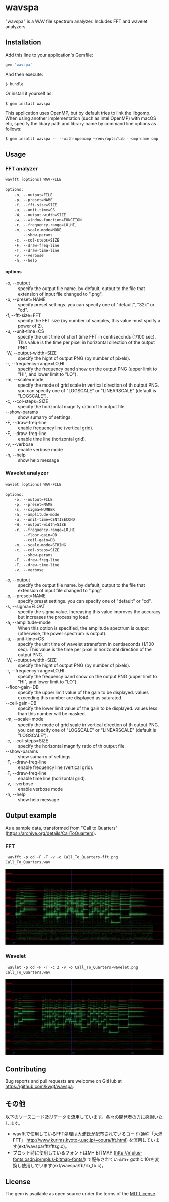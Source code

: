 # wavspa

"wavspa" is a WAV file spectrum analyzer. Includes FFT and wavelet analyzers. 

## Installation

Add this line to your application's Gemfile:

```ruby
gem 'wavspa'
```

And then execute:

    $ bundle

Or install it yourself as:

    $ gem install wavspa

This application uses OpenMP, but by default tries to link the libgomp. When using another implementation (such as intel OpenMP) with macOS etc, specify the libary path and library name by command line options as follows:

    $ gem insatll wavspa -- --with-openomp ~/env/opts/lib --omp-name omp

## Usage

### FFT analyzer

```
wavfft [options] WAV-FILE

options:
    -o, --output=FILE
    -p, --preset=NAME
    -f, --fft-size=SIZE
    -u, --unit-time=CS
    -W, --output-width=SIZE
    -w, --window-function=FUNCTION
    -r, --frequency-range=LO,HI,
    -m, --scale-mode=MODE
        --show-params
    -c, --col-steps=SIZE
    -F, --draw-freq-line
    -T, --draw-time-line
    -v, --verbose
    -h, --help
```

#### options

<dl>
  <dt>-o, --output</dt>
  <dd>specify the output file name. by default, output to the file that extension of input file changed to ".png".</dd>

  <dt>-p, --preset=NAME</dt>
  <dd>specify preset settings. you can specify one of "default", "32k" or "cd".</dd>

  <dt>-f, --fft-size=FFT</dt>
  <dd>specify the FFT size (by number of samples, this value must spcify a power of 2).</dd>

  <dt>-u, --unit-time=CS</dt>
  <dd>specify the unit time of short time FFT in centiseconds (1/100 sec). This value is the time per pixel in horizontal direction of the output PNG.</dt>

  <dt>-W, --output-width=SIZE</dt>
  <dd>specify the hight of output PNG (by number of pixels).</dd>

  <dt>-r, --frequency-range=LO,HI</dt>
  <dd>specify the frequency band show on the output PNG (upper limit to "HI", and lower limit to "LO").<dd>

  <dt>-m, --scale=mode</dt>
  <dd>specify the mode of grid scale in vertical direction of th output PNG. you can specify one of "LOGSCALE" or "LINEARSCALE" (default is "LOGSCALE").</dd>

  <dt>-c, --col-steps=SIZE</dt>
  <dd>specify the horizontal magnify ratio of th output file.</dd>

  <dt>--show-params</dt>
  <dd>show sumarry of settings.</dd>

  <dt>-F, --draw-freq-line</dt>
  <dd>enable frequency line (vertical grid).</dd>

  <dt>-F, --draw-freq-line</dt>
  <dd>enable time line (horizontal grid).</dd>

   <dt>-v, --verbose</dt>
   <dd>enable verbose mode</dd>

   <dt>-h, --help</dt>
   <dd>show help message</dd>
</dl>

### Wavelet analyzer

```
wavlet [options] WAV-FILE

options:
    -o, --output=FILE
    -p, --preset=NAME
    -s, --sigma=NUMBER
    -a, --amplitude-mode
    -u, --unit-time=CENTISECOND
    -W, --output-width=SIZE
    -r, --frequency-range=LO,HI
        --floor-gain=DB
        --ceil-gain=DB
    -m, --scale-mode=STRING
    -c, --col-steps=SIZE
        --show-params
    -F, --draw-freq-line
    -T, --draw-time-line
    -v, --verbose
```

<dl>
  <dt>-o, --output</dt>
  <dd>specify the output file name. by default, output to the file that extension of input file changed to ".png".</dd>

  <dt>-p, --preset=NAME</dt>
  <dd>specify preset settings. you can specify one of "default" or "cd".</dd>

  <dt>-s, --sigma=FLOAT</dt>
  <dd>specify the sigma value. Increasing this value improves the accuracy but increases the processing load.</dd>

  <dt>-a, --amplitude-mode</dt>
  <dd>When this option is specified, the amplitude spectrum is output (otherwise, the power spectrum is output).</dd>

  <dt>-u, --unit-time=CS</dt>
  <dd>specify the unit time of wavelet stransform in centiseconds (1/100 sec). This value is the time per pixel in horizontal direction of the output PNG.</dt>

  <dt>-W, --output-width=SIZE</dt>
  <dd>specify the hight of output PNG (by number of pixels).</dd>

  <dt>-r, --frequency-range=LO,HI</dt>
  <dd>specify the frequency band show on the output PNG (upper limit to "HI", and lower limit to "LO").<dd>

  <dt>--floor-gain=DB</dt>
  <dd>specify the upper limit value of the gain to be displayed. values exceeding this number are displayed as saturated.</dd>

  <dt>--ceil-gain=DB</dt>
  <dd>specify the lower limit value of the gain to be displayed. values less than this number will be masked.</dd>

  <dt>-m, --scale=mode</dt>
  <dd>specify the mode of grid scale in vertical direction of th output PNG. you can specify one of "LOGSCALE" or "LINEARSCALE" (default is "LOGSCALE").</dd>

  <dt>-c, --col-steps=SIZE</dt>
  <dd>specify the horizontal magnify ratio of th output file.</dd>

  <dt>--show-params</dt>
  <dd>show sumarry of settings.</dd>

  <dt>-F, --draw-freq-line</dt>
  <dd>enable frequency line (vertical grid).</dd>

  <dt>-F, --draw-freq-line</dt>
  <dd>enable time line (horizontal grid).</dd>

   <dt>-v, --verbose</dt>
   <dd>enable verbose mode</dd>

   <dt>-h, --help</dt>
   <dd>show help message</dd>
</dl>

## Output example
As a sample data, transformed from "Call to Quarters" (https://archive.org/details/CallToQuarters).

### FFT
```
 wavfft -p cd -F -T -v -o Call_To_Quarters-fft.png Call_To_Quarters.wav
```

![FFT result](example/Call_To_Quarters-fft.png)


### Wavelet
```
 wavlet -p cd -F -T -c 2 -v -o Call_To_Quarters-wavelet.png Call_To_Quarters.wav
```

![wavelet result](example/Call_To_Quarters-wavelet.png)


## Contributing

Bug reports and pull requests are welcome on GitHub at https://github.com/kwgt/wavspa.

## その他
以下のソースコード及びデータを流用しています。各々の開発者の方に感謝いたします。

* wavfftで使用しているFFT処理は大浦氏が配布されているコード(通称「大浦FFT」 http://www.kurims.kyoto-u.ac.jp/~ooura/fft.html) を流用しています(ext/wavspa/fft/fftsg.c)。
* プロット時に使用しているフォントはM+ BITMAP (http://mplus-fonts.osdn.jp/mplus-bitmap-fonts/) で配布されているm+ gothic 10rを変換し使用しています(ext/wavspa/fb/rb_fb.c)。

## License

The gem is available as open source under the terms of the [MIT License](https://opensource.org/licenses/MIT).
